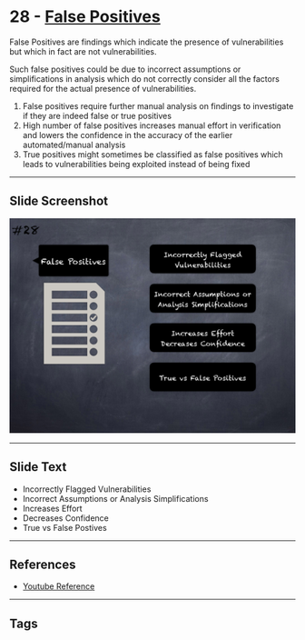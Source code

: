 
# 28 - [False Positives](./False%20Positives.md)

False Positives are findings which indicate the presence of vulnerabilities but which in fact are not vulnerabilities. 

Such false positives could be due to incorrect assumptions or simplifications in analysis which do not correctly consider all the factors required for the actual presence of vulnerabilities.

1. False positives require further manual analysis on findings to investigate if they are indeed false or true positives
2. High number of false positives increases manual effort in verification and lowers the confidence in the accuracy of the earlier automated/manual analysis
3. True positives might sometimes be classified as false positives which leads to vulnerabilities being exploited instead of being fixed
___
## Slide Screenshot
![028.png](../../images/6.Audit%20Techniques%20and%20Tools%20101/028.png)
___
## Slide Text
- Incorrectly Flagged Vulnerabilities
- Incorrect Assumptions or Analysis Simplifications
- Increases Effort
- Decreases Confidence
- True vs False Postives
___
## References
- [Youtube Reference](https://youtu.be/QstpNY1IuqM?t=563)
___
## Tags
